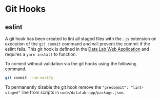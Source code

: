 # Git Hooks

## eslint

A git hook has been created to lint all staged files with the `.js` extension on execution
of the `git commit` command and will prevent the commit if the eslint fails. This git hook
is defined in the [Data Lab Web Application](../datalab-app/README.md) and requires a
`yarn install` to function.

To commit without validation via the git hooks using the following command.

```bash
git commit --no-verify
```

To permanently disable the git hook remove the `"precommit": "lint-staged"` line from
scripts in `code/datalab-app/package.json`.
